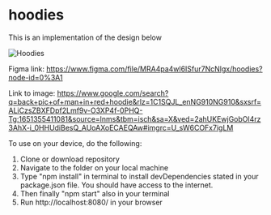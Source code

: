 # hoodies

This is an implementation of the design below

![Hoodies](https://user-images.githubusercontent.com/38637293/165888773-89654729-b5d4-498a-a073-5efad1254529.jpg)

Figma link: https://www.figma.com/file/MRA4pa4wl6ISfur7NcNlgx/hoodies?node-id=0%3A1

Link to image: https://www.google.com/search?q=back+pic+of+man+in+red+hoodie&rlz=1C1SQJL_enNG910NG910&sxsrf=ALiCzsZBXFDpf2Lmf9v-O3XP4f-0PHQ-Tg:1651355411081&source=lnms&tbm=isch&sa=X&ved=2ahUKEwjGobOl4rz3AhX-i_0HHUdiBesQ_AUoAXoECAEQAw#imgrc=U_sW6COFx7igLM

To use on your device, do the following:

1) Clone or download repository
2) Navigate to the folder on your local machine
3) Type "npm install" in terminal to install devDependencies stated in your package.json file. You should have access to the internet.
3) Then finally "npm start" also in your terminal
4) Run http://localhost:8080/ in your browser
